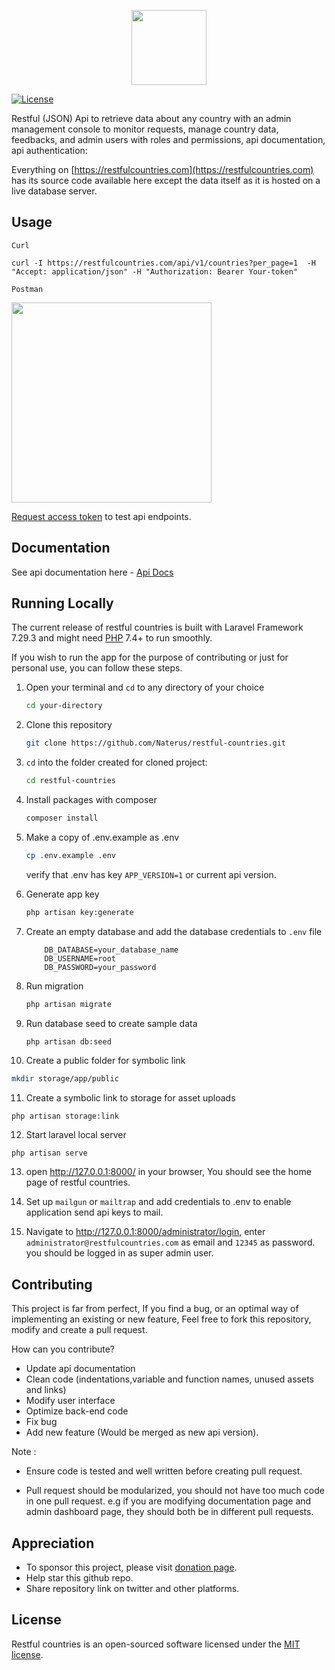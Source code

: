 <p align="center"><a href="https://restfulcountries.com" target="_blank"><img src="https://restfulcountries.com/assets/images/logo/restful-logo-VERTICAL-SVG.svg" width="120"></a></p>

<p align="center">

<a href="https://github.com/Naterus/restful-countries/blob/main/LICENSE"><img src="https://restfulcountries.com/assets/images/license-mit.svg" alt="License"></a>
</p>


Restful (JSON) Api to retrieve data about any country with an admin management console to monitor requests, manage country data, feedbacks, and admin users with roles and permissions, api documentation, api authentication:

Everything on [https://restfulcountries.com](https://restfulcountries.com) has its source code available here except the data itself as it is hosted on a live database server.

## Usage
`Curl`

```angular2html
curl -I https://restfulcountries.com/api/v1/countries?per_page=1  -H "Accept: application/json" -H "Authorization: Bearer Your-token"

```
`Postman`
<p><img src="https://restfulcountries.com/assets/images/postman-demo.png" width="320"></p>

[Request access token](https://restfulcountries.com/request-token) to test api endpoints.
## Documentation
See api documentation here -  [Api Docs](https://restfulcountries.com/api-documentation)

## Running Locally
The current release of restful countries is built with Laravel Framework 7.29.3 and might need [PHP](https://php.net) 7.4+ to run smoothly.

If you wish to run the app for the purpose of contributing or just for personal use, you can follow these steps.

1. Open your terminal and `cd` to any directory of your choice
    ```bash
    cd your-directory
   ```
2. Clone this repository
    ```bash
    git clone https://github.com/Naterus/restful-countries.git
    ```
3. `cd` into the folder created for cloned project:
    ```bash
    cd restful-countries
   ```

4. Install packages with composer
    ```bash
    composer install
   ```

5. Make a copy of .env.example as .env
    ```bash
    cp .env.example .env
   ```
   verify that .env has key `APP_VERSION=1` or current api version.


6. Generate app key
    ```bash
    php artisan key:generate
   ```

7. Create an empty database and add the database credentials to `.env` file
    ```angular2html
        DB_DATABASE=your_database_name
        DB_USERNAME=root
        DB_PASSWORD=your_password
   ```

8. Run migration
   ```bash
   php artisan migrate
   ```

9. Run database seed to create sample data
   ```bash
   php artisan db:seed
   ```
10. Create a public folder for symbolic link
   ```bash
   mkdir storage/app/public
   ``` 
  
11. Create a symbolic link to storage for asset uploads
   ```angular2html
   php artisan storage:link
```

12. Start laravel local server
   ```angular2html
php artisan serve
```

13. open http://127.0.0.1:8000/ in your browser, You should see the home page of restful countries.



14. Set up `mailgun` or `mailtrap` and add credentials to .env to enable application send api keys to mail.


15. Navigate to http://127.0.0.1:8000/administrator/login, enter `administrator@restfulcountries.com` as email and `12345` as password. you should be logged in as super admin user.


## Contributing

This project is far from perfect, If you find a bug, or an optimal way of implementing an existing or new feature, Feel free to fork this repository, modify and create a pull request.


How can you contribute?
- Update api documentation 
- Clean code (indentations,variable and function names, unused assets and links)
- Modify user interface
- Optimize back-end code
- Fix bug
- Add new feature (Would be merged as new api version). 

Note :

- Ensure code is tested and well written before creating pull request. 

- Pull request should be modularized, you should not have too much code in one pull request. e.g if you are modifying documentation page and admin dashboard page, they should both be in different pull requests.

## Appreciation

-  To sponsor this project, please visit [donation page](https://restfulcountries.com/donation).
-  Help star this github repo.
-  Share repository link on twitter and other platforms.

## License

Restful countries is an open-sourced software licensed under the [MIT license](https://opensource.org/licenses/MIT).
